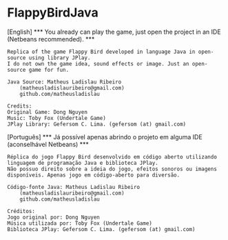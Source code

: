 # FlappyBirdJava
[English]
    *** You already can play the game, just open the project in an IDE (Netbeans recommended). ***

    Replica of the game Flappy Bird developed in language Java in open-source using library JPlay.
    I do not own the game idea, sound effects or image. Just an open-source game for fun.

    Java Source: Matheus Ladislau Ribeiro 
        (matheusladislauribeiro@gmail.com)
        github.com/matheusladislau

    Credits:
    Original Game: Dong Nguyen
    Music: Toby Fox (Undertale Game)
    JPlay Library: Gefersom C. Lima. (gefersom (at) gmail.com)

[Português]
    *** Já possível apenas abrindo o projeto em alguma IDE (aconselhável Netbeans) ***

    Réplica do jogo Flappy Bird desenvolvido em código aberto utilizando linguagem de programação Java e biblioteca JPlay.
    Não possuo direito sobre a ideia do jogo, efeitos sonoros ou imagens disponíveis. Apenas jogo em código-aberto para diversão.

    Código-fonte Java: Matheus Ladislau Ribeiro 
        (matheusladislauribeiro@gmail.com)
        github.com/matheusladislau

    Créditos:
    Jogo original por: Dong Nguyen
    Música utilizada por: Toby Fox (Undertale Game)
    Biblioteca JPlay: Gefersom C. Lima. (gefersom (at) gmail.com)
